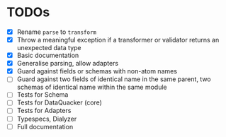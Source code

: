# TODOs
- [x] Rename `parse` to `transform`
- [x] Throw a meaningful exception if a transformer or validator returns an unexpected data type
- [x] Basic documentation
- [x] Generalise parsing, allow adapters
- [x] Guard against fields or schemas with non-atom names
- [ ] Guard against two fields of identical name in the same parent, two schemas of identical name within the same module
- [ ] Tests for Schema
- [ ] Tests for DataQuacker (core)
- [ ] Tests for Adapters
- [ ] Typespecs, Dialyzer
- [ ] Full documentation
